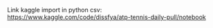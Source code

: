 Link kaggle import in python csv: https://www.kaggle.com/code/dissfya/atp-tennis-daily-pull/notebook
